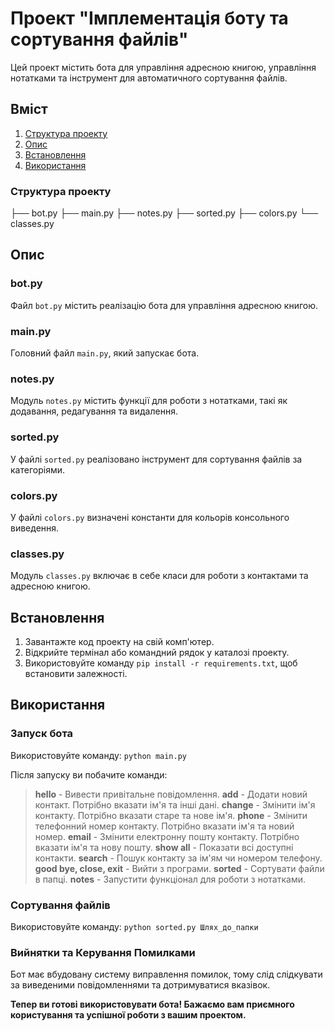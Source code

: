 # Проект "Імплементація боту та сортування файлів"

Цей проект містить бота для управління адресною книгою, управління нотатками та інструмент для автоматичного сортування файлів.

## Вміст

1. [Структура проекту](#структура-проекту)
2. [Опис](#опис)
3. [Встановлення](#встановлення)
4. [Використання](#використання)

<a name='структура-проекту'></a>
### Структура проекту

├── bot.py
├── main.py
├── notes.py
├── sorted.py
├── colors.py
└── classes.py

<a name='опис'></a>
## Опис

### bot.py

Файл `bot.py` містить реалізацію бота для управління адресною книгою.

### main.py

Головний файл `main.py`, який запускає бота.

### notes.py

Модуль `notes.py` містить функції для роботи з нотатками, такі як додавання, редагування та видалення.

### sorted.py

У файлі `sorted.py` реалізовано інструмент для сортування файлів за категоріями.

### colors.py

У файлі `colors.py` визначені константи для кольорів консольного виведення.

### classes.py

Модуль `classes.py` включає в себе класи для роботи з контактами та адресною книгою.

<a name='встановлення'></a>
## Встановлення

1. Завантажте код проекту на свій комп'ютер.
2. Відкрийте термінал або командний рядок у каталозі проекту.
3. Використовуйте команду `pip install -r requirements.txt`, щоб встановити залежності.

<a name='використання'></a>
## Використання

### Запуск бота

Використовуйте команду:
`python main.py`

Після запуску ви побачите команди:

> **hello** - Вивести привітальне повідомлення.
> **add** - Додати новий контакт. Потрібно вказати ім'я та інші дані.
> **change** - Змінити ім'я контакту. Потрібно вказати старе та нове ім'я.
> **phone** - Змінити телефонний номер контакту. Потрібно вказати ім'я та новий номер.
> **email** - Змінити електронну пошту контакту. Потрібно вказати ім'я та нову пошту.
> **show all** - Показати всі доступні контакти.
> **search** - Пошук контакту за ім'ям чи номером телефону.
> **good bye, close, exit** - Вийти з програми.
> **sorted** - Сортувати файли в папці.
> **notes** - Запустити функціонал для роботи з нотатками.

### Сортування файлів

Використовуйте команду:
`python sorted.py Шлях_до_папки`

### Вийнятки та Керування Помилками

Бот має вбудовану систему виправлення помилок, тому слід слідкувати за виведеними повідомленнями та дотримуватися вказівок.

**Тепер ви готові використовувати бота! Бажаємо вам приємного користування та успішної роботи з вашим проектом.**

